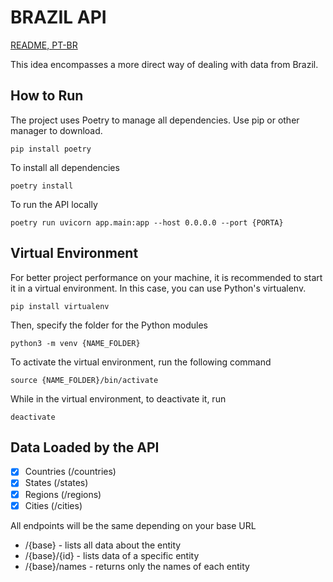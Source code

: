 # BRAZIL API 

[README, PT-BR](docs/README-PT-BR.md)

 This idea encompasses a more direct way of dealing with data from Brazil.

## How to Run

The project uses Poetry to manage all dependencies. Use pip or other manager to download.

```Shell
pip install poetry
```

To install all dependencies

```Shell
poetry install
```

To run the API locally
```Shell
poetry run uvicorn app.main:app --host 0.0.0.0 --port {PORTA}
```
## Virtual Environment

For better project performance on your machine, it is recommended to start it in a virtual environment. In this case, you can use Python's virtualenv.

```Shell
pip install virtualenv
```
Then, specify the folder for the Python modules

```Shell
python3 -m venv {NAME_FOLDER}
```

To activate the virtual environment, run the following command

```Shell
source {NAME_FOLDER}/bin/activate
```

While in the virtual environment, to deactivate it, run

```Shell
deactivate
```

## Data Loaded by the API

- [X] Countries (/countries)
- [X] States (/states)
- [X] Regions (/regions)
- [X] Cities (/cities)

All endpoints will be the same depending on your base URL

* /{base} - lists all data about the entity
* /{base}/{id} - lists data of a specific entity
* /{base}/names - returns only the names of each entity